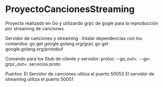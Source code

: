 # ProyectoCancionesStreaming
Proyecto realizado en Go y utilizando grpc de gogle para la reproducción por streaming de canciones

Servidor de canciones y streaming :
Intalar dependencias con los comandos:
go get google.golang.org/grpc
go get google.golang.org/protobuf

Comando para los Stub de cliente y servidor:
protoc --go_out=. --go-grpc_out=. servicios.proto

Puertos:
El Servidor de canciones utiliza el puerto 50053
El servidor de streaming utiliza el puerto 50051